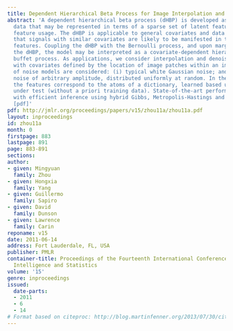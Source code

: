 ```yaml
---
title: Dependent Hierarchical Beta Process for Image Interpolation and Denoising
abstract: 'A dependent hierarchical beta process (dHBP) is developed as a prior for
  data that may be represented in terms of a sparse set of latent features, with covariate-dependent
  feature usage. The dHBP is applicable to general covariates and data models, imposing
  that signals with similar covariates are likely to be manifested in terms of similar
  features. Coupling the dHBP with the Bernoulli process, and upon marginalizing out
  the dHBP, the model may be interpreted as a covariate-dependent hierarchical Indian
  buffet process. As applications, we consider interpolation and denoising of an image,
  with covariates defined by the location of image patches within an image. Two types
  of noise models are considered: (i) typical white Gaussian noise; and (ii) spiky
  noise of arbitrary amplitude, distributed uniformly at random. In these examples,
  the features correspond to the atoms of a dictionary, learned based upon the data
  under test (without a priori training data). State-of-the-art performance is demonstrated,
  with efficient inference using hybrid Gibbs, Metropolis-Hastings and slice sampling.
  [pdf]'
pdf: http://jmlr.org/proceedings/papers/v15/zhou11a/zhou11a.pdf
layout: inproceedings
id: zhou11a
month: 0
firstpage: 883
lastpage: 891
page: 883-891
sections: 
author:
- given: Mingyuan
  family: Zhou
- given: Hongxia
  family: Yang
- given: Guillermo
  family: Sapiro
- given: David
  family: Dunson
- given: Lawrence
  family: Carin
reponame: v15
date: 2011-06-14
address: Fort Lauderdale, FL, USA
publisher: PMLR
container-title: Proceedings of the Fourteenth International Conference on Artificial
  Intelligence and Statistics
volume: '15'
genre: inproceedings
issued:
  date-parts:
  - 2011
  - 6
  - 14
# Format based on citeproc: http://blog.martinfenner.org/2013/07/30/citeproc-yaml-for-bibliographies/
---
```

